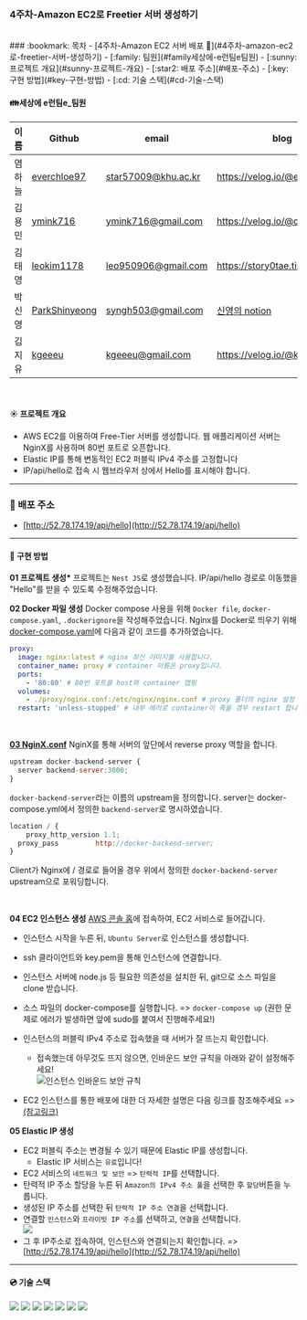 ### 4주차-Amazon EC2로 Freetier 서버 생성하기

<br />
### :bookmark: 목차
- [4주차-Amazon EC2 서버 배포 💫](#4주차-amazon-ec2로-freetier-서버-생성하기)
  - [:family: 팀원](#family세상에-e런팀e팀원)
  - [:sunny: ​프로젝트 개요](#sunny-프로젝트-개요)
  - [:star2: 배포 주소](#배포-주소)
  - [:key: 구현 방법](#key-구현-방법)
  - [:cd: 기술 스택](#cd-기술-스택)

<br />

#### :family:세상에 e런팀e\_팀원

| 이름   | Github                                            | email               | blog                                                                                   |
| ------ | ------------------------------------------------- | ------------------- | -------------------------------------------------------------------------------------- |
| 염하늘 | [everchloe97](https://github.com/everchloe97)     | star57009@khu.ac.kr | https://velog.io/@everchloe97                                                          |
| 김용민 | [ymink716](https://github.com/ymink716)           | ymink716@gmail.com  | https://velog.io/@calm0_0                                                              |
| 김태영 | [leokim1178](https://github.com/leokim1178)       | leo950906@gmail.com | https://story0tae.tistory.com/                                                         |
| 박신영 | [ParkShinyeong](https://github.com/ParkShinyeong) | syngh503@gmail.com  | [신영의 notion](https://sudsy-action-667.notion.site/5ed77b24085f42b8bd1c9e5c0b37d25d) |
| 김지유 | [kgeeeu](https://github.com/scvgood287)           | kgeeeu@gmail.com    | https://velog.io/@kgeeeu                                                               |

<br />

#### :sunny: 프로젝트 개요

- AWS EC2를 이용하여 Free-Tier 서버를 생성합니다. 웹 애플리케이션 서버는 NginX를 사용하며 80번 포트로 오픈합니다.
- Elastic IP를 통해 변동적인 EC2 퍼블릭 IPv4 주소를 고정합니다
- IP/api/hello로 접속 시 웹브라우저 상에서 Hello를 표시해야 합니다.
  <br />

---

### :star2: 배포 주소

- [http://52.78.174.19/api/hello](http://52.78.174.19/api/hello)

---

#### :key: 구현 방법

**01 프로젝트 생성\***
프로젝트는 `Nest JS`로 생성했습니다.
IP/api/hello 경로로 이동했을 "Hello"를 받을 수 있도록 수정해주었습니다.
<br />

**02 Docker 파일 생성**
Docker compose 사용을 위해 `Docker file`, `docker-compose.yaml`, `.dockerignore`을 작성해주었습니다.
Nginx를 Docker로 띄우기 위해 [docker-compose.yaml](./docker-compose.yaml)에 다음과 같이 코드를 추가하였습니다.

```yaml
proxy:
  image: nginx:latest # nginx 최신 이미지를 사용합니다.
  container_name: proxy # container 이름은 proxy입니다.
  ports:
    - '80:80' # 80번 포트를 host와 container 맵핑
  volumes:
    - ./proxy/nginx.conf:/etc/nginx/nginx.conf # proxy 폴더의 nginx 설정 파일을 volume 맵핑
  restart: 'unless-stopped' # 내부 에러로 container이 죽을 경우 restart 합니다.
```

  <br />

**[03 NginX.conf](./proxy/nginx.conf)**
NginX를 통해 서버의 앞단에서 reverse proxy 역할을 합니다.

```js
upstream docker-backend-server {
  server backend-server:3000;
}
```

`docker-backend-server`라는 이름의 upstream을 정의합니다.
server는 docker-compose.yml에서 정의한 `backend-server`로 명시하였습니다.

```js
location / {
	proxy_http_version 1.1;
  proxy_pass         http://docker-backend-server;
}
```

Client가 Nginx에 / 경로로 들어올 경우 위에서 정의한 `docker-backend-server` upstream으로 포워딩합니다.

  <br />

**04 EC2 인스턴스 생성**
[AWS 콘솔 홈](https://ap-northeast-2.console.aws.amazon.com/console/home?region=ap-northeast-2)에 접속하여, EC2 서비스로 들어갑니다.

- 인스턴스 시작을 누른 뒤, `Ubuntu Server`로 인스턴스를 생성합니다.
- ssh 클라이언트와 key.pem을 통해 인스턴스에 연결합니다.
- 인스턴스 서버에 node.js 등 필요한 의존성을 설치한 뒤, git으로 소스 파일을 clone 받습니다.
- 소스 파일의 docker-compose를 실행합니다. => `docker-compose up`
  (권한 문제로 에러가 발생하면 앞에 sudo를 붙여서 진행해주세요!)
- 인스턴스의 퍼블릭 IPv4 주소로 접속했을 때 서버가 잘 뜨는지 확인합니다.

  - 접속했는데 아무것도 뜨지 않으면, 인바운드 보안 규칙을 아래와 같이 설정해주세요! <br />
    ![인스턴스 인바운드 보안 규칙](https://media.discordapp.net/attachments/879215554379018243/998762888338616360/unknown.png)

- EC2 인스턴스를 통한 배포에 대한 더 자세한 설명은 다음 링크를 참조해주세요 => [(참고링크)](https://sudsy-action-667.notion.site/Day-54-AWS-EC2-S3-f188044031fa46789bdaae9d22d97819)
  <br />

**05 Elastic IP 생성**

- EC2 퍼블릭 주소는 변경될 수 있기 때문에 Elastic IP를 생성합니다.
  - Elastic IP 서비스는 `유료`입니다!
- EC2 서비스의 `네트워크 및 보안` => `탄력적 IP`를 선택합니다.
- 탄력적 IP 주소 할당을 누른 뒤 `Amazon의 IPv4 주소 풀`을 선택한 후 `할당`버튼을 누릅니다.
- 생성된 IP 주소를 선택한 뒤 `탄력적 IP 주소 연결`을 선택합니다.
- 연결할 `인스턴스`와 `프라이빗 IP 주소`를 선택하고, `연결`을 선택합니다. <br />
  ![](https://cdn.discordapp.com/attachments/879215554379018243/998766997494050906/unknown.png)
- 그 후 IP주소로 접속하여, 인스턴스와 연결되는지 확인합니다. => [http://52.78.174.19/api/hello](http://52.78.174.19/api/hello)
  <br />

---

#### :cd: 기술 스택

<img src="https://img.shields.io/badge/Typescript-3178C6?style=flat&logo=typescript&logoColor=white"/>
<img src="https://img.shields.io/badge/NestJS-E0234E?style=flat&logo=nestjs&logoColor=white"/>
<img src="https://img.shields.io/badge/Docker-2496ED?style=flat&logo=docker&logoColor=white"/>
<img src="https://img.shields.io/badge/NodeJS-339933?style=flat&logo=nodejs&logoColor=white"/>
<img src="https://img.shields.io/badge/GitHub-181717?style=flat&logo=github&logoColor=white"/>
<img src="https://img.shields.io/badge/NGINX-DC382D?style=flat&logo=NGINX&logoColor=white"/>
<img src="https://img.shields.io/badge/EC2-FF9900?style=flat-square&logo=AmazonAWS&logoColor=white"/>

<br><br/>
